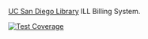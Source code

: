 [UC San Diego Library](http://libraries.ucsd.edu/ "UC San Diego Library") ILL Billing System.

<!-- [![Code Climate](https://codeclimate.com/repos/559aaef8e30ba06bfd0001d9/badges/c7609d3879a4d9b01db0/gpa.svg)](https://codeclimate.com/repos/559aaef8e30ba06bfd0001d9/feed) -->

[![Test Coverage](https://codeclimate.com/repos/559aaef8e30ba06bfd0001d9/badges/c7609d3879a4d9b01db0/coverage.svg)](https://codeclimate.com/repos/559aaef8e30ba06bfd0001d9/coverage)




